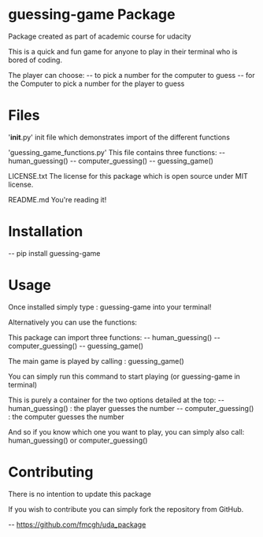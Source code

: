 # guessing-game Package
Package created as part of academic course for udacity

This is a quick and fun game for anyone to play in their terminal
who is bored of coding. 

The player can choose:
-- to pick a number for the computer to guess
-- for the Computer to pick a number for the player to guess

# Files

'__init__.py'
init file which demonstrates import of the different functions

'guessing_game_functions.py'
This file contains three functions:
-- human_guessing()
-- computer_guessing()
-- guessing_game()

LICENSE.txt
The license for this package which is open source under MIT license.

README.md
You're reading it!

# Installation
-- pip install guessing-game

# Usage

Once installed simply type : guessing-game
into your terminal!

Alternatively you can use the functions:

This package can import three functions:
-- human_guessing()
-- computer_guessing()
-- guessing_game()

The main game is played by calling : guessing_game()

You can simply run this command to start playing (or guessing-game in terminal)

This is purely a container for the two options detailed at the top:
-- human_guessing() : the player guesses the number
-- computer_guessing() : the computer guesses the number

And so if you know which one you want to play, you can simply also call: 
human_guessing()
or computer_guessing()

# Contributing

There is no intention to update this package

If you wish to contribute you can simply fork the repository from GitHub.

-- https://github.com/fmcgh/uda_package

